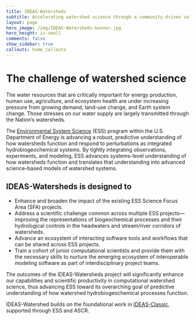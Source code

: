 ```yaml
---
title: IDEAS-Watersheds
subtitle: Accelerating watershed science through a community-driven software ecosystem
layout: page
hero_image: /img/IDEAS-Watersheds-banner.jpg
hero_height: is-small
comments: false
show_sidebar: true
callouts: home_callouts
---
```


# The challenge of watershed science

The water resources that are critically important for energy production, human use, agriculture, and ecosystem health are under increasing pressure from growing demand, land-use change, and Earth system change. Those stresses on our water supply are largely transmitted through the Nation’s watersheds.

The [Environmental System Science][ESS] (ESS) program within the U.S. Department of Energy is advancing a robust, predictive understanding of how watersheds function and respond to perturbations as integrated hydrobiogeochemical systems. By tightly integrating observations, experiments, and modeling, ESS advances systems-level understanding of how watersheds function and translates that understanding into advanced science-based models of watershed systems.

[ESS]: https://ess.science.energy.gov/

## IDEAS-Watersheds is designed to

- Enhance and broaden the impact of the existing ESS Science Focus Area (SFA) projects.
- Address a scientific challenge common across multiple ESS projects—improving the representations of biogeochemical processes and their hydrological controls in the headwaters and stream/river corridors of watersheds.
- Advance an ecosystem of interacting software tools and workflows that can be shared across ESS projects.  
- Train a cohort of junior computational scientists and provide them with the necessary skills to nurture the emerging ecosystem of interoperable modeling software as part of interdisciplinary project teams.

The outcomes of the IDEAS-Watersheds project will significantly enhance our capabilities and scientific productivity in computational watershed science, thus advancing ESS toward its overarching goal of predictive understanding of how watershed hydrobiogeochemical processes function.

IDEAS-Watershed builds on the foundational work in [IDEAS-Classic][IDEAS-Classic], supported through ESS and ASCR.

[IDEAS-Classic]: https://ideas-productivity.org/ideas-classic/
